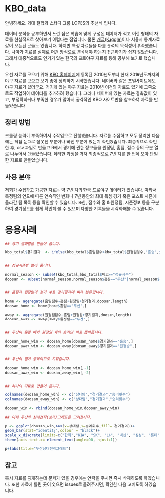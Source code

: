 # KBO_data

안녕하세요. 외대 철학과 스터디 그룹 LOPES의 추선식 입니다.

데이터 분석을 공부하면서 느낀 점은 학습에 맞게 구성된 데이터가 적고 이런 형태의 자료를 현실적으로 찾아보기 어렵다는 점입니다. 물론 [캐글(Kaggle)](https://www.kaggle.com)이나 서울시 통계자료같이 오픈된 곳들도 있습니다. 하지만 특정 자료들을 다룰 분석의 목적성이 부족했습니다. 나아가 자료를 실제로 어떤 방식으로 분석해야 하는지 접근하기가 쉽지 않았습니다. 그래서 대중적으로도 인기가 있는 한국의 프로야구 자료를 통해 공부해 보기로 했습니다.   

우선 자료를 모으기 위해 [KBO 홈페이지](http://www.koreabaseball.com)에 등록된 2010년도부터 현재 2016년도까지의 야구 자료를 모으고 보기 좋게 정리하기 시작했습니다. 네이버와 같은 포털사이트에도 야구 자료가 있더군요. 거기에 있는 야구 자료는 2010년 이전의 자료도 있기에 그쪽으로도 작업하여 데이터를 추가하려 했습니다. 그러나 네이버에 있는 자료는 결측값이 있고, 부정확하거나 부족한 경우가 많아서 공식적인 KBO 사이트만을 참조하여 자료를 만들었습니다.

## 정리 방법

크롤링 능력이 부족하여서 수작업으로 진행했습니다. 자료를 수집하고 모두 정리한 다음에는 직접 눈으로 잘못된 부분이나 빠진 부분이 있는지 확인했습니다. 최종적으로 확인한 후, csv 파일로 만들고 R에서 경기에 관한 정보들을 원정팀, 홈팀, 점수 등의 구분 열로 나누어서 만들었습니다. 이러한 과정을 거쳐 최종적으로 7년 치를 한 번에 모아 단일한 자료로 만들었습니다.

## 사용 분야

저희가 수집하고 가공한 자료는 약 7년 치의 한국 프로야구 데이터가 있습니다. 따라서 특정팀의 연도에 따른 연속적인 변화나 7년 동안의 최대 득점 경기 혹은 포스트 시즌에 올라간 팀 목록 등을 확인할 수 있습니다. 또한, 점수와 홈 & 원정팀, 시즌정보 등을 구분하여 경기정보를 쉽게 확인해 볼 수 있으며 다양한 기록들을 시각화해볼 수 있습니다.

# 응용사례

```r
## 경기 결과열을 만들어 줍니다.

kbo_total$경기결과  <- ifelse(kbo_total$홈팀점수>kbo_total$원정팀점수,"홈승",ifelse(kbo_total$홈팀점수<kbo_total$원정팀점수,"원정승","무"))


## 정규시즌만 뽑아 줍니다.

normal_season <- subset(kbo_total,kbo_total$비고=="정규시즌")
doosan <- subset(normal_season,normal_season$홈팀=="두산"|normal_season$원정팀=="두산")


## 홈팀과 원정팀의 경기 수를 경기결과에 따라 분류합니다.

home <- aggregate(홈팀점수~홈팀+원정팀+경기결과,doosan,length)
doosan_home <- home[home$홈팀=="두산",]

away <- aggregate(원정팀점수~홈팀+원정팀+경기결과,doosan,length)
doosan_away <- away[away$원정팀=="두산",]


## 두산이 홈일 때와 원정일 때의 승리만 따로 뽑아줍니다.

doosan_home_win <- doosan_home[doosan_home$경기결과=="홈승",]
doosan_away_win <- doosan_away[doosan_away$경기결과=="원정승",]


## 두산의 열이 중복되므로 지워줍니다.

doosan_home_win <- doosan_home_win[,-1]
doosan_away_win <- doosan_away_win[,-2]


## 하나의 자료로 만들어 줍니다.

colnames(doosan_home_win) <- c("상대팀","경기결과","승리횟수")
colnames(doosan_away_win) <- c("상대팀","경기결과","승리횟수")

doosan_win <- rbind(doosan_home_win,doosan_away_win)  

## 이제 두산의 상대전적(승리)그래프를 그려봅시다.

p <- ggplot(doosan_win,aes(x=상대팀,y=승리횟수,fill= 경기결과))+
geom_bar(stat="identity",colour = "black")+
scale_x_discrete(limits=c("한화","KIA", "SK", "LG", "넥센", "삼성", "롯데", "NC","kt" ))+
theme(axis.text.x= element_text(angle=90, hjust=1))

p+labs(title="두산상대전적그래프")

```

## 참고

혹시 자료를 공개하는데 문제가 있을 경우에는 연락을 주시면 즉시 삭제하도록 하겠습니다. 또한 자료에 틀린 곳이 있으면 issues로 올려주시면, 확인한 다음 고치도록 하겠습니다.
